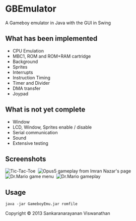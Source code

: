 # GBEmulator

A Gameboy emulator in Java with the GUI in Swing

## What has been implemented
* CPU Emulation
* MBC1, ROM and ROM+RAM cartridge
* Background
* Sprites
* Interrupts
* Instruction Timing
* Timer and Divider
* DMA transfer
* Joypad

## What is not yet complete
* Window
* LCD, Window, Sprites enable / disable
* Serial communication
* Sound
* Extensive testing

## Screenshots
![Tic-Tac-Toe](https://github.com/rationalrevolt/GameboyEmu/raw/master/screenshots/ttt.png)&nbsp;
![Opus5 gameplay from Imran Nazar's page](https://github.com/rationalrevolt/GameboyEmu/raw/master/screenshots/opus5.png)&nbsp;
![Dr.Mario game menu](https://github.com/rationalrevolt/GameboyEmu/raw/master/screenshots/drmario1.png)&nbsp;
![Dr.Mario gameplay](https://github.com/rationalrevolt/GameboyEmu/raw/master/screenshots/drmario2.png)&nbsp;

## Usage
`java -jar GameboyEmu.jar romfile`

Copyright © 2013 Sankaranarayanan Viswanathan

